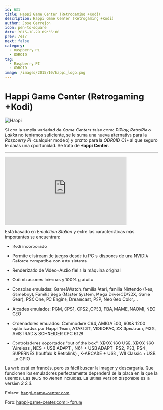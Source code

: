```yaml
---
id: 631
title: Happi Game Center (Retrogaming +Kodi)
description: Happi Game Center (Retrogaming +Kodi)
author: Jose Cerrejon
icon: pen-to-square
date: 2015-10-28 09:35:00
prev: /es/
next: false
category:
  - Raspberry PI
  - ODROID
tag:
  - Raspberry PI
  - ODROID
image: /images/2015/10/happi_logo.png
---
```


# Happi Game Center (Retrogaming +Kodi)

![Happi](/images/2015/10/happi_logo.png)

Si con la amplia variedad de *Game Centers* tales como *PiPlay, RetroPie o Lakka* no teníamos suficiente, se le suma una nueva alternativa para la *Raspberry Pi* (cualquier modelo) y pronto para la *ODROID C1+* al que seguro le darás una oportunidad. Se trata de **Happi Center**.

- - -
<iframe width="400" height="225" src="https://www.youtube.com/embed/TJTM5lv_PLk?rel=0" frameborder="0" allowfullscreen></iframe>

Está basado en *Emulation Station* y entre las características más importantes se encuentran:

* Kodi incorporado

* Permite el stream de juegos desde tu PC si dispones de una NVIDIA Geforce compatible con este sistema

* Renderizado de Video+Audio fiel a la máquina original

* Optimizaciones internas y 100% gratuíto

* Consolas emuladas: Game&Watch, familia Atari, familia Nintendo (Nes, Gameboy), Familia Sega (Master System, Mega Drive/CD/32X, Game Gear), PSX One, PC Engine, Dreamcast, PSP, Neo Geo Color,...

* Arcades emulados: PGM, CPS1, CPS2 ,CPS3, FBA, MAME, NAOMI, NEO GEO

* Ordenadores emulados: Commodore C64, AMIGA 500, 600& 1200 optimizados por Happi Team, ATARI ST, VIDEOPAC, ZX Spectrum, MSX, AMSTRAD & SCHNEIDER CPC 6128

* Controladores soportados "out of the box": XBOX 360 USB, XBOX 360 Wireless , NES + USB ADAPT , N64 + USB ADAPT , PS2, PS3, PS4 , SUPERNES (Ibuffalo & Retrolink) , X-ARCADE + USB , WII Classic + USB ...y GPIO

La web está en francés, pero es fácil buscar la imagen y descargarla. Que funcionen los emuladores perfectamente dependerá de la placa en la que la usemos. Las *BIOS* no vienen incluídas. La última versión disponible es la versión *3.2.3*.

Enlace: [happi-game-center.com](http://happi-game-center.com/)

Foro: [happi-game-center.com > forum](http://www.happi-game-center.com/_forum/)